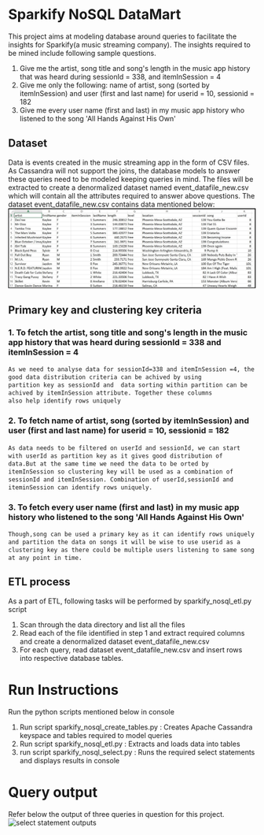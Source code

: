 # Sparkify NoSQL DataMart
This project aims at modeling database around queries to facilitate the insights for Sparkify(a music streaming company).
The insights required to be mined include following sample questions.
1. Give me the artist, song title and song's length in the music app history that was heard during sessionId = 338, and itemInSession = 4
2. Give me only the following: name of artist, song (sorted by itemInSession) and user (first and last name) for userid = 10, 
   sessionid = 182
3. Give me every user name (first and last) in my music app history who listened to the song 'All Hands Against His Own'

## Dataset
Data is events created in the music streaming app in the form of CSV files. As Cassandra will not support the joins, the database models to answer these queries need to be modeled keeping queries in mind. The files will be extracted to create a denormalized dataset named event_datafile_new.csv which will contain all the attributes required to answer above questions. The dataset event_datafile_new.csv contains data mentioned below:
![Sample events datafile](https://github.com/bhosalem/SparkifyNoSQLDataMart/blob/master/image_event_datafile_new.jpg)

## Primary key and clustering key criteria
### 1. To fetch the artist, song title and song's length in the music app history that was heard during sessionId = 338 and itemInSession         = 4
    As we need to analyse data for sessionId=338 and itemInSession =4, the good data distribution criteria can be achived by using
    partition key as sessionId and  data sorting within partition can be achived by itemInSession attribute. Together these columns
    also help identify rows uniquely
### 2. To fetch name of artist, song (sorted by itemInSession) and user (first and last name) for userid = 10, sessionid = 182
    As data needs to be filtered on userId and sessionId, we can start with userId as partition key as it gives good distribution of         data.But at the same time we need the data to be orted by itemInSession so clustering key will be used as a combination of               sessionId and itemInSession. Combination of userId,sessionId and iteminSession can identify rows uniquely.
### 3. To fetch every user name (first and last) in my music app history who listened to the song 'All Hands Against His Own'
    Though,song can be used a primary key as it can identify rows uniquely and partition the data on songs it will be wise to use userid as a clustering key as there could be multiple users listening to same song at any point in time.
 
 ## ETL process
 As a part of ETL, following tasks will be performed by sparkify_nosql_etl.py script
 1. Scan through the data directory and list all the files 
 2. Read each of the file identified in step 1 and extract required columns and create a denormalized dataset event_datafile_new.csv
 3. For each query, read dataset event_datafile_new.csv and insert rows into respective database tables.
 
# Run Instructions
Run the python scripts mentioned below in console
1. Run script sparkify_nosql_create_tables.py : Creates Apache Cassandra keyspace and tables required to model queries
2. Run script sparkify_nosql_etl.py : Extracts and loads data into tables
3. run script sparkify_nosql_select.py : Runs the required select statements and displays results in console

# Query output
Refer below the output of three queries in question for this project.
![select statement outputs](images/Select_queries_output.PNG)

        

